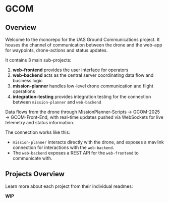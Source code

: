 # GCOM

## Overview

Welcome to the monorepo for the UAS Ground Communications project.
It houses the channel of communication between the drone and the web-app for waypoints, drone-actions and status updates.

It contains 3 main sub-projects:

1. **web-frontend** provides the user interface for operators
2. **web-backend** acts as the central server coordinating data flow and business logic
3. **mission-planner** handles low-level drone communication and flight operations
4. **integration-testing** provides integration testing for the connection between `mission-planner` and `web-backend`

Data flows from the drone through MissionPlanner-Scripts → GCOM-2025 → GCOM-Front-End, with real-time updates pushed via WebSockets for live telemetry and status information.

The connection works like this:

- `mission-planner` interacts directly with the drone, and exposes a mavlink connection for interactions with the `web-backend`.
- The `web-backend` exposes a REST API for the `web-frontend` to communicate with.

## Projects Overview

Learn more about each project from their individual readmes:

**WIP**
